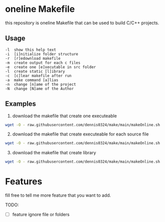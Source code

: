 # oneline Makefile

this repository is oneline Makefile that can be used to build C/C++ projects.

## Usage

```
-l  show this help text
-i  [i]nitialize folder structure
-r  [r]edownload makefile
-m  create output for each c files
-e  create one [e]xecutable in src folder
-l  create static [l]ibrary
-c  [c]lear makefile after run
-a  make command [a]lias
-n  change [n]ame of the project
-N  change [N]ame of the Author
```

## Examples

1. download the makefile that create one executeable

```bash
wget -O - raw.githubusercontent.com/dennis0324/make/main/makeOnline.sh  | bash -s -- -e
```

2. download the makefile that create executeable for each source file

```bash
wget -O - raw.githubusercontent.com/dennis0324/make/main/makeOnline.sh  | bash -s -- -m
```

3. download the makefile that create library

```bash
wget -O - raw.githubusercontent.com/dennis0324/make/main/makeOnline.sh  | bash -s -- -l
```

# Features

fill free to tell me more feature that you want to add.

TODO:

- [ ] feature ignore file or folders

